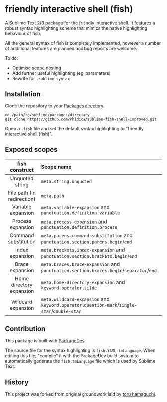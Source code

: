 friendly interactive shell (fish)
=================================

A Sublime Text 2/3 package for the [friendly interactive shell](https://github.com/fish-shell/fish-shell). It features a robust syntax highlighting scheme that mimics the native highlighting behaviour of fish.

All the general syntax of fish is completely implemented, however a number of additional features are planned and bug reports are welcome.

To do:
- Optimise scope nesting
- Add further useful highlighting (eg, parameters)
- Rewrite for `.sublime-syntax`

Installation
------------

Clone the repository to your [Packages directory](http://docs.sublimetext.info/en/latest/basic_concepts.html#the-packages-directory).

    cd /path/to/sublime/packages/directory
    git clone https://github.com/Phidica/sublime-fish-shell-improved.git

Open a `.fish` file and set the default syntax highlighting to "friendly interactive shell (fish)".

Exposed scopes
--------------

| fish construct             | Scope name
| :------------:             | :----------
| Unquoted string            | `meta.string.unquoted`
| File path (in redirection) | `meta.path`
| Variable expansion         | `meta.variable-expansion` and `punctuation.definition.variable`
| Process expansion          | `meta.process-expansion` and `punctuation.definition.process`
| Command substitution       | `meta.parens.command-substitution` and `punctuation.section.parens.begin`/`end`
| Index expansion            | `meta.brackets.index-expansion` and `punctuation.section.brackets.begin`/`end`
| Brace expansion            | `meta.braces.brace-expansion` and `punctuation.section.braces.begin`/`separator`/`end`
| Home directory expansion   | `meta.home-directory-expansion` and `keyword.operator.tilde`
| Wildcard expansion         | `meta.wildcard-expansion` and `keyword.operator.question-mark`/`single-star`/`double-star`

Contribution
------------

This package is built with [PackageDev](https://github.com/SublimeText/PackageDev).

The source file for the syntax highlighting is `fish.YAML-tmLanguage`. When editing this file, "compile" it with the PackageDev build system to automatically generate the `fish.tmLanguage` file which is used by Sublime Text.

History
-------

This project was forked from original groundwork laid by [toru hamaguchi](https://github.com/toru-hamaguchi/sublime-fish-shell).
